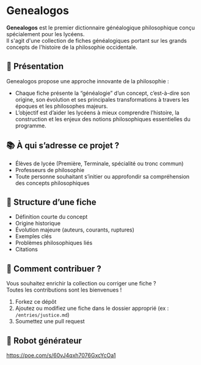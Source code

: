 # Genealogos

**Genealogos** est le premier dictionnaire généalogique philosophique conçu spécialement pour les lycéens.  
Il s'agit d'une collection de fiches généalogiques portant sur les grands concepts de l'histoire de la philosophie occidentale.

## 🧠 Présentation

Genealogos propose une approche innovante de la philosophie :
- Chaque fiche présente la “généalogie” d’un concept, c’est-à-dire son origine, son évolution et ses principales transformations à travers les époques et les philosophes majeurs.
- L’objectif est d’aider les lycéens à mieux comprendre l’histoire, la construction et les enjeux des notions philosophiques essentielles du programme.

## 📚 À qui s’adresse ce projet ?

- Élèves de lycée (Première, Terminale, spécialité ou tronc commun)
- Professeurs de philosophie
- Toute personne souhaitant s’initier ou approfondir sa compréhension des concepts philosophiques

## 📝 Structure d’une fiche

- Définition courte du concept
- Origine historique
- Évolution majeure (auteurs, courants, ruptures)
- Exemples clés
- Problèmes philosophiques liés
- Citations

## 🚀 Comment contribuer ?

Vous souhaitez enrichir la collection ou corriger une fiche ?  
Toutes les contributions sont les bienvenues !

1. Forkez ce dépôt
2. Ajoutez ou modifiez une fiche dans le dossier approprié (ex : `/entries/justice.md`)
3. Soumettez une pull request

## 🤖 Robot générateur
https://poe.com/s/60vJ4qxh7076GxcYcOa1
